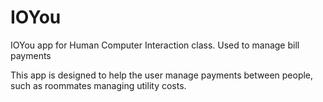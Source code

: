 # IOYou
IOYou app for Human Computer Interaction class. Used to manage bill payments

This app is designed to help the user manage payments between people, such as roommates managing utility costs.

